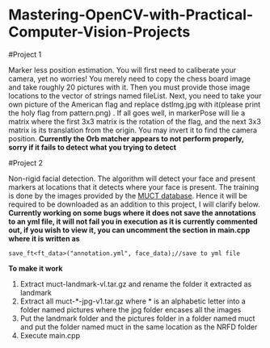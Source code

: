 # Mastering-OpenCV-with-Practical-Computer-Vision-Projects

#Project 1

Marker less position estimation. You will first need to caliberate your camera, yet no worries! You merely need to copy
the chess board image and take roughly 20 pictures with it. Then you must provide those image locations to the vector of strings
named fileList. Next, you need to take your own picture of the American flag and replace dstImg.jpg with it(please print the holy flag from pattern.png)
. If all goes well, in markerPose will lie a matrix where the first 3x3 matrix is the rotation of the flag, 
and the next 3x3 matrix is its translation from the origin. You may invert it to find the camera position.
<b>Currently the Orb matcher appears to not perform properly, sorry if it fails to detect what you trying to detect</b>

#Project 2

Non-rigid facial detection. The algorithm will detect your face and present markers at locations that it detects where your face is present. The training is done by the images provided by the <a href = "https://github.com/StephenMilborrow/muct">MUCT database</a>. Hence it will be required to be downloaded as an addition to this project, I will clarify below.
<b>Currently working on some bugs where it does not save the annotations to an yml file, it will not fail you in execution as it is currently commented out, if you wish to view it, you can uncomment the section in main.cpp where it is written as</b>

```
save_ft<ft_data>("annotation.yml", face_data);//save to yml file
```
<b>To make it work</b>
<ol>
<li>Extract muct-landmark-vl.tar.gz and rename the folder it extracted as landmark</li>
<li>Extract all muct-*-jpg-v1.tar.gz where * is an alphabetic letter into a folder named pictures where the jpg folder encases all the images</li>
<li>Put the landmark folder and the pictures folder in a folder named muct and put the folder named muct in the same location as the NRFD folder</li>
<li>Execute main.cpp</li>
</ol>
